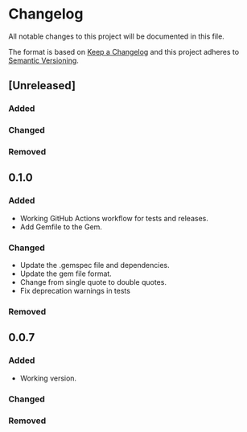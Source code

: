 # Changelog
All notable changes to this project will be documented in this file.

The format is based on [Keep a Changelog](http://keepachangelog.com/en/1.0.0/)
and this project adheres to [Semantic
Versioning](http://semver.org/spec/v2.0.0.html).

## [Unreleased]
### Added
### Changed
### Removed

## 0.1.0
### Added
- Working GitHub Actions workflow for tests and releases.
- Add Gemfile to the Gem.
### Changed
- Update the .gemspec file and dependencies.
- Update the gem file format.
- Change from single quote to double quotes.
- Fix deprecation warnings in tests
### Removed

## 0.0.7
### Added
- Working version.
### Changed
### Removed
